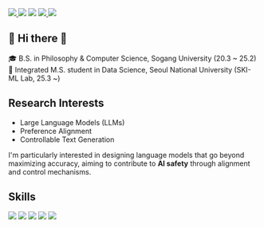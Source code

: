 <span>
  <a href="https://www.linkedin.com/in/changhee333/" target="_blank">
    <img src="https://img.shields.io/badge/LinkedIn-0A66C2?style=flat-square&logo=LinkedIn&logoColor=white"/>
  </a>
  <img src="https://img.shields.io/badge/42Seoul-000000?style=flat-square&logo=42&logoColor=white"/>
  <img src="https://img.shields.io/badge/changhee1016@naver.com-EA4335?style=flat-square&logo=Gmail&logoColor=white"/>
  <a href="https://ccho.tistory.com/" target="_blank">
    <img src="https://img.shields.io/badge/BLOG-000000?style=flat-square&logo=Tistory&logoColor=white"/>
  </a>
  <a href="https://blog.naver.com/changhee1016/" target="_blank">
    <img src="https://img.shields.io/badge/BLOG-03C75A?style=flat-square&logo=Naver&logoColor=white"/>
  </a>
</span> 

## 👋 Hi there 👋

🎓 B.S. in Philosophy & Computer Science, Sogang University (20.3 ~ 25.2)  
🔬 Integrated M.S. student in Data Science, Seoul National University (SKI-ML Lab, 25.3 ~)

## Research Interests

- Large Language Models (LLMs)  
- Preference Alignment  
- Controllable Text Generation 

I'm particularly interested in designing language models that go beyond maximizing accuracy, aiming to contribute to **AI safety** through alignment and control mechanisms.

## Skills
<span>
  <img src="https://img.shields.io/badge/C-A8B9CC?style=flat-square&logo=C&logoColor=white"/>
  <img src="https://img.shields.io/badge/C++-00599C?style=flat-square&logo=C%2B%2B&logoColor=white"/>
  <img src="https://img.shields.io/badge/Python-3776AB?style=flat-square&logo=Python&logoColor=white"/>
  <img src="https://img.shields.io/badge/Linux-FCC624?style=flat-square&logo=Linux&logoColor=white"/>
  <img src="https://img.shields.io/badge/Numpy-013243?style=flat-square&logo=Numpy&logoColor=white"/>
</span>


